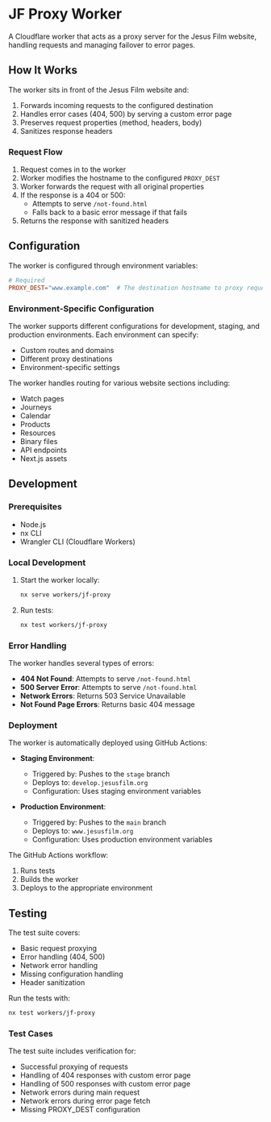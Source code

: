 # JF Proxy Worker

A Cloudflare worker that acts as a proxy server for the Jesus Film website, handling requests and managing failover to error pages.

## How It Works

The worker sits in front of the Jesus Film website and:

1. Forwards incoming requests to the configured destination
2. Handles error cases (404, 500) by serving a custom error page
3. Preserves request properties (method, headers, body)
4. Sanitizes response headers

### Request Flow

1. Request comes in to the worker
2. Worker modifies the hostname to the configured `PROXY_DEST`
3. Worker forwards the request with all original properties
4. If the response is a 404 or 500:
   - Attempts to serve `/not-found.html`
   - Falls back to a basic error message if that fails
5. Returns the response with sanitized headers

## Configuration

The worker is configured through environment variables:

```toml
# Required
PROXY_DEST="www.example.com"  # The destination hostname to proxy requests to
```

### Environment-Specific Configuration

The worker supports different configurations for development, staging, and production environments. Each environment can specify:

- Custom routes and domains
- Different proxy destinations
- Environment-specific settings

The worker handles routing for various website sections including:

- Watch pages
- Journeys
- Calendar
- Products
- Resources
- Binary files
- API endpoints
- Next.js assets

## Development

### Prerequisites

- Node.js
- nx CLI
- Wrangler CLI (Cloudflare Workers)

### Local Development

1. Start the worker locally:

   ```bash
   nx serve workers/jf-proxy
   ```

2. Run tests:
   ```bash
   nx test workers/jf-proxy
   ```

### Error Handling

The worker handles several types of errors:

- **404 Not Found**: Attempts to serve `/not-found.html`
- **500 Server Error**: Attempts to serve `/not-found.html`
- **Network Errors**: Returns 503 Service Unavailable
- **Not Found Page Errors**: Returns basic 404 message

### Deployment

The worker is automatically deployed using GitHub Actions:

- **Staging Environment**:

  - Triggered by: Pushes to the `stage` branch
  - Deploys to: `develop.jesusfilm.org`
  - Configuration: Uses staging environment variables

- **Production Environment**:
  - Triggered by: Pushes to the `main` branch
  - Deploys to: `www.jesusfilm.org`
  - Configuration: Uses production environment variables

The GitHub Actions workflow:

1. Runs tests
2. Builds the worker
3. Deploys to the appropriate environment

## Testing

The test suite covers:

- Basic request proxying
- Error handling (404, 500)
- Network error handling
- Missing configuration handling
- Header sanitization

Run the tests with:

```bash
nx test workers/jf-proxy
```

### Test Cases

The test suite includes verification for:

- Successful proxying of requests
- Handling of 404 responses with custom error page
- Handling of 500 responses with custom error page
- Network errors during main request
- Network errors during error page fetch
- Missing PROXY_DEST configuration
